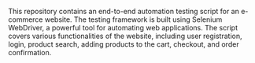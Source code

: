 This repository contains an end-to-end automation testing script for an e-commerce website. The testing framework is built using Selenium WebDriver, a powerful tool for automating web applications. 
The script covers various functionalities of the website, including user registration, login, product search, adding products to the cart, checkout, and order confirmation.
